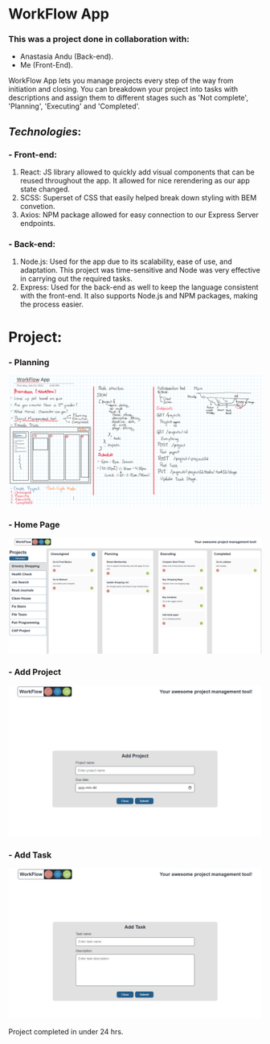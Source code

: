 # **WorkFlow App**
### This was a project done in collaboration with: 
- Anastasia Andu (Back-end).
- Me (Front-End).

WorkFlow App lets you manage projects every step of the way from initiation and closing. You can breakdown your project into tasks with descriptions and assign them to different stages such as 'Not complete', 'Planning', 'Executing' and 'Completed'.

## ***Technologies***: 
### **- Front-end:**
1. React: JS library allowed to quickly add visual components that can be reused throughout the app. It allowed for nice rerendering as our app state changed. 
2. SCSS: Superset of CSS that easily helped break down styling with BEM convetion.
3. Axios: NPM package allowed for easy connection to our Express Server endpoints.
### **- Back-end:**
1. Node.js: Used for the app due to its scalability, ease of use, and adaptation. This project was time-sensitive and Node was very effective in carrying out the required tasks.
2. Express: Used for the back-end as well to keep the language consistent with the front-end. It also supports Node.js and NPM packages, making the process easier.

# Project:
### - Planning
![image](./screenshots/planning-draft.png)
### - Home Page
![image](./screenshots/home.png)
### - Add Project
![image](./screenshots/add-project.png)
### - Add Task
![image](./screenshots/add-task.png)

Project completed in under 24 hrs. 